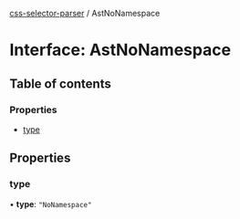[css-selector-parser](../README.md) / AstNoNamespace

# Interface: AstNoNamespace

## Table of contents

### Properties

- [type](AstNoNamespace.md#type)

## Properties

### type

• **type**: ``"NoNamespace"``
